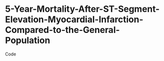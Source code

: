 # 5-Year-Mortality-After-ST-Segment-Elevation-Myocardial-Infarction-Compared-to-the-General-Population
Code
